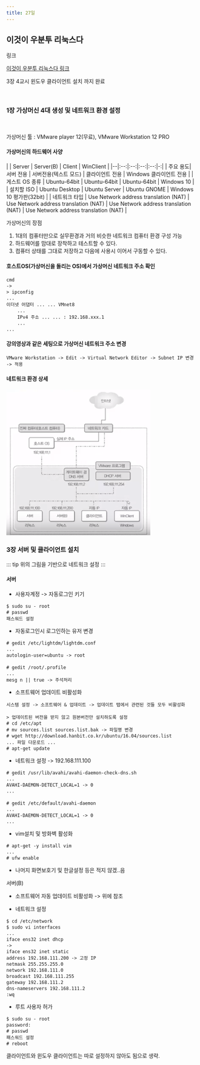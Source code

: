 ```yaml
---
title: 27일
---
```


## 이것이 우분투 리눅스다

링크 

[이것이 우분투 리눅스다 링크](https://www.youtube.com/playlist?list=PLVsNizTWUw7H0hL3MIk4POxadZVwNOycL)

3장 4교시 윈도우 클라이언트 설치 까지 완료

<br/>

### 1장 가상머신 4대 생성 및 네트워크 환경 설정

<br/>

가상머신 툴 : VMware player 12(무료), VMware Workstation 12 PRO

#### 가상머신의 하드웨어 사양

|  | Server | Server(B) | Client | WinClient |
|--|:--:|:--:|:--:|:--:|-:|
| 주요 용도| 서버 전용 | 서버전용(텍스트 모드) | 클라이언트 전용 | Windows 클라이언트 전용 |
| 게스트 OS 종류 | Ubuntu-64bit | Ubuntu-64bit | Ubuntu-64bit | Windows 10 |
| 설치할 ISO | Ubuntu Desktop | Ubuntu Server | Ubuntu GNOME | Windows 10 평가판(32bit) |
| 네트워크 타입 | Use Network address translation (NAT) | Use Network address translation (NAT) | Use Network address translation (NAT) | Use Network address translation (NAT) |

가상머신의 장점

1. 1대의 컴퓨터만으로 실무환경과 거의 비슷한 네트워크 컴퓨터 환경 구성 가능
2. 하드웨어를 맘대로 장착하고 테스트할 수 있다.
3. 컴퓨터 상태를 그대로 저장하고 다음에 사용시 이어서 구동할 수 있다.

#### 호스트OS(가상머신을 돌리는 OS)에서 가상머신 네트워크 주소 확인

~~~
cmd
->
> ipconfig
...
이더넷 어댑터 ... ... VMnet8
    ...
    IPv4 주소 ... ... : 192.168.xxx.1
    ...
...
~~~

#### 강의영상과 같은 세팅으로 가상머신 네트워크 주소 변경

~~~
VMware Workstation -> Edit -> Virtual Network Editor -> Subnet IP 변경 -> 적용
~~~

#### 네트워크 환경 상세

![An image](./network_detail.png)

### 3장 서버 및 클라이언트 설치

::: tip
위의 그림을 기반으로 네트워크 설정
:::

#### 서버

- 사용자계정 -> 자동로그인 키기

~~~
$ sudo su - root
# passwd
패스워드 설정
~~~

- 자동로그인시 로그인하는 유저 변경

~~~
# gedit /etc/lightdm/lightdm.conf
...
autologin-user=ubuntu -> root

# gedit /root/.profile
...
mesg n || true -> 주석처리
~~~

- 소프트웨어 업데이트 비활성화

~~~
시스템 설정 -> 소프트웨어 & 업데이트 -> 업데이트 탭에서 관련된 것들 모두 비활성화

> 업데이트된 버전을 받지 않고 원본버전만 설치하도록 설정
# cd /etc/apt
# mv sources.list sources.list.bak -> 파일명 변경
# wget http://download.hanbit.co.kr/ubuntu/16.04/sources.list
... 파일 다운로드 ...
# apt-get update
~~~

- 네트워크 설정 -> 192.168.111.100

~~~
# gedit /usr/lib/avahi/avahi-daemon-check-dns.sh
...
AVAHI-DAEMON-DETECT_LOCAL=1 -> 0
...

# gedit /etc/default/avahi-daemon
...
AVAHI-DAEMON-DETECT_LOCAL=1 -> 0
...
~~~

- vim설치 및 방화벽 활성화

~~~
# apt-get -y install vim
...
# ufw enable
~~~

- 나머지 화면보호기 및 한글설정 등은 적지 않겠..음

서버(B)

- 소프트웨어 자동 업데이트 비활성화 -> 위에 참조

- 네트워크 설정

~~~
$ cd /etc/network
$ sudo vi interfaces
...
iface ens32 inet dhcp
->
iface ens32 inet static
address 192.168.111.200 -> 고정 IP
netmask 255.255.255.0
network 192.168.111.0
broadcast 192.168.111.255
gateway 192.168.111.2
dns-nameservers 192.168.111.2
:wq
~~~

- 루트 사용자 허가 

~~~
$ sudo su - root
password:
# passwd
패스워드 설정
# reboot
~~~

클라이언트와 윈도우 클라이언트는 따로 설정하지 않아도 됨으로 생략.

